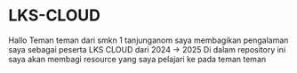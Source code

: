 # LKS-CLOUD
Hallo Teman teman dari smkn 1 tanjunganom saya membagikan pengalaman saya sebagai peserta LKS CLOUD dari 2024 -> 2025
Di dalam repository ini saya akan membagi resource yang saya pelajari ke pada teman teman 
